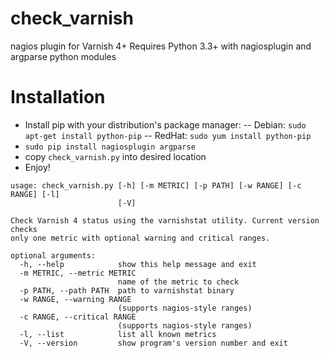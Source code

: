 check_varnish
=============

nagios plugin for Varnish 4+
Requires Python 3.3+ with nagiosplugin and argparse python modules

Installation
============
- Install pip with your distribution's package manager:
-- Debian: `sudo apt-get install python-pip`
-- RedHat: `sudo yum install python-pip`
- `sudo pip install nagiosplugin argparse`
- copy `check_varnish.py` into desired location
- Enjoy!


```
usage: check_varnish.py [-h] [-m METRIC] [-p PATH] [-w RANGE] [-c RANGE] [-l]
                        [-V]

Check Varnish 4 status using the varnishstat utility. Current version checks
only one metric with optional warning and critical ranges.

optional arguments:
  -h, --help            show this help message and exit
  -m METRIC, --metric METRIC
                        name of the metric to check
  -p PATH, --path PATH  path to varnishstat binary
  -w RANGE, --warning RANGE
                        (supports nagios-style ranges)
  -c RANGE, --critical RANGE
                        (supports nagios-style ranges)
  -l, --list            list all known metrics
  -V, --version         show program's version number and exit
```
